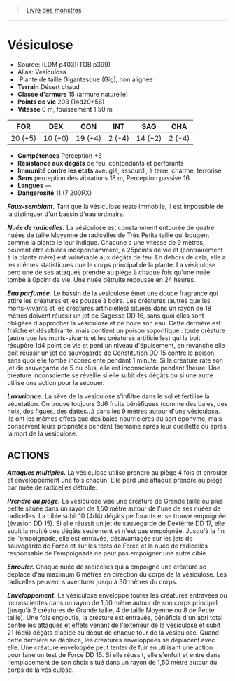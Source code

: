 ﻿> [Livre des monstres](tome_of_beasts.md)

---

# Vésiculose

- Source: (LDM p403)(TOB p399)
- Alias: Vesiculosa
-  Plante de taille Gigantesque (Gig), non alignée
- **Terrain** Désert chaud
- **Classe d'armure** 15 (armure naturelle)
- **Points de vie** 203 (14d20+56)
- **Vitesse** 0 m, fouissement 1,50 m

|FOR|DEX|CON|INT|SAG|CHA|
|---|---|---|---|---|---|
|20 (+5)|10 (+0)|19 (+4)|2 (-4)|14 (+2)|2 (-4)|

- **Compétences** Perception +6
- **Résistance aux dégâts** de feu, contondants et perforants
- **Immunité contre les états** aveuglé, assourdi, à terre, charmé, terrorisé
- **Sens** perception des vibrations 18 m, Perception passive 16
- **Langues** —
- **Dangerosité** 11 (7 200PX)

**_Faux-semblant._** Tant que la vésiculose reste immobile, il est impossible de la distinguer d'un bassin d'eau ordinaire.

**_Nuée de radicelles._** La vésiculose est constamment entourée de quatre nuées de taille Moyenne de radicelles de Très Petite taille qui bougent comme la plante le leur indique. Chacune a une vitesse de 9 mètres, peuvent être ciblées indépendamment, a 25points de vie et (contrairement à la plante mère) est vulnérable aux dégâts de feu. En dehors de cela, elle a les mêmes statistiques que le corps principal de la plante. La vésiculose perd une de ses attaques prendre au piège à chaque fois qu'une nuée tombe à 0point de vie. Une nuée détruite repousse en 24 heures.

**_Eau parfumée._** Le bassin de la vésiculose émet une douce fragrance qui attire les créatures et les pousse à boire. Les créatures (autres que les morts-vivants et les créatures artificielles) situées dans un rayon de 18 mètres doivent réussir un jet de Sagesse DD 16, sans quoi elles sont obligées d'approcher la vésiculose et de boire son eau. Cette dernière est fraîche et désaltérante, mais contient un poison soporifique : toute créature (autre que les morts-vivants et les créatures artificielles) qui la boit récupère 1d4 point de vie et perd un niveau d'épuisement, en revanche elle doit réussir un jet de sauvegarde de Constitution DD 15 contre le poison, sans quoi elle tombe inconsciente pendant 1 minute. Si la créature rate son jet de sauvegarde de 5 ou plus, elle est inconsciente pendant 1heure. Une créature inconsciente se réveille si elle subit des dégâts ou si une autre utilise une action pour la secouer.

**_Luxuriance._** La sève de la vésiculose s'infiltre dans le sol et fertilise la végétation. On trouve toujours 3d6 fruits bénéfiques (comme des baies, des noix, des figues, des dattes...) dans les 9 mètres autour d'une vésiculose. Ils ont les mêmes effets que des baies nourricières
du sort éponyme, mais conservent leurs propriétés pendant 1semaine après leur cueillette ou après la mort de la vésiculose.

## ACTIONS

**_Attaques multiples._** La vésiculose utilise prendre au piège 4 fois et enrouler et enveloppement une fois chacun. Elle perd une attaque prendre au piège par nuée de radicelles détruite.

**_Prendre au piège._** La vésiculose vise une créature de Grande taille ou plus petite située dans un rayon de 1,50 mètre autour de l'une de ses nuées de radicelles. La cible subit 10 (4d4) dégâts perforants et se trouve empoignée (évasion DD 15). Si elle réussit un jet de sauvegarde de Dextérité DD 17, elle subit la moitié des dégâts seulement et n'est pas empoignée. Jusqu'à la fin de l'empoignade, elle est entravée, désavantagée sur les jets de sauvegarde de Force et sur les tests de Force et la nuée de radicelles responsable de l'empoignade ne peut pas empoigner une autre cible.

**_Enrouler._** Chaque nuée de radicelles qui a empoigné une créature se déplace d'au maximum 6 mètres en direction du corps de la vésiculose. Les radicelles peuvent s'aventurer jusqu'à 30 mètres du corps.

**_Enveloppement._** La vésiculose enveloppe toutes les créatures entravées ou inconscientes dans un rayon de 1,50 mètre autour de son corps principal (jusqu'à 2 créatures de Grande taille, 4 de taille Moyenne ou 8 de Petite taille). Une fois engloutie, la créature est entravée, bénéficie d'un abri total contre les attaques et effets venant de l'extérieur de la vésiculose et subit 21 (6d6) dégâts d'acide au début de chaque tour de la vésiculose. Quand cette dernière se déplace, les créatures enveloppées se déplacent avec elle. Une créature enveloppée peut tenter de fuir en utilisant une action pour faire un test de Force DD 15. Si elle réussit, elle s'enfuit et entre dans l'emplacement de son choix situé dans un rayon de 1,50 mètre autour du corps de la vésiculose.

